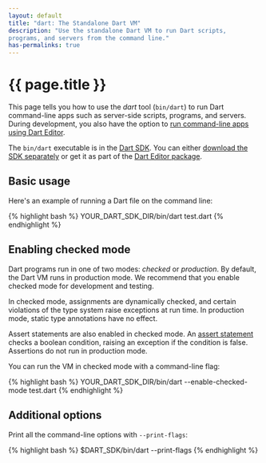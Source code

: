 ```yaml
---
layout: default
title: "dart: The Standalone Dart VM"
description: "Use the standalone Dart VM to run Dart scripts,
programs, and servers from the command line."
has-permalinks: true
---
```


# {{ page.title }}

This page tells you how to use the _dart_ tool (`bin/dart`)
to run Dart command-line apps
such as server-side scripts, programs, and servers.
During development, you also have the option to
[run command-line apps using Dart Editor](/docs/editor/#run).

The `bin/dart` executable is in the [Dart SDK](/docs/sdk/).
You can either [download the SDK separately](/docs/sdk/#download)
or get it as part of the [Dart Editor package](/docs/editor/#download).

## Basic usage

Here's an example of running a Dart file on the command line:

{% highlight bash %}
YOUR_DART_SDK_DIR/bin/dart test.dart
{% endhighlight %}

## Enabling checked mode

Dart programs run in one of two modes: _checked_ or _production_.
By default, the Dart VM runs in production mode.
We recommend that you enable checked mode for development
and testing.

In checked mode, assignments are dynamically checked, and
certain violations of the type system raise exceptions at run time.
In production mode, static type annotations have no
effect.

Assert statements are also enabled in checked mode.
An [assert statement](/docs/language-tour/#assert)
checks a boolean condition,
raising an exception if the condition is false.
Assertions do not run in production mode.

You can run the VM in checked mode with a command-line flag:

{% highlight bash %}
YOUR_DART_SDK_DIR/bin/dart --enable-checked-mode test.dart
{% endhighlight %}

## Additional options

Print all the command-line options with `--print-flags`:

{% highlight bash %}
$DART_SDK/bin/dart --print-flags
{% endhighlight %}
